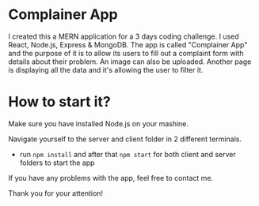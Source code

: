# Complainer App

I created this a MERN application for a 3 days coding challenge. I used React, Node.js, Express & MongoDB. The app is called "Complainer App" and the purpose of it is to allow its users to fill out a complaint form with details about their problem. An image can also be uploaded. Another page is displaying all the data and it's allowing the user to filter it.

# How to  start it?

Make sure you have installed Node.js on your mashine.

Navigate yourself to the server and client folder in 2 different terminals.

- run ```npm install``` and after that  ```npm start``` for both client and server folders to start the app


If you have any problems with the app, feel free to contact me.

Thank you for your attention!
